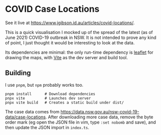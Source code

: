 # COVID Case Locations

See it live at <https://www.jgibson.id.au/articles/covid-locations/>.

This is a quick visualisation I mocked up of the spread of the latest (as of June 2021) COVID-19 outbreak in NSW.
It is not intended to prove any kind of point, I just thought it would be interesting to look at the data.

Its dependencies are minimal: the only run-time dependency is [leaflet](https://leafletjs.com/) for drawing the maps,
with [Vite](https://vitejs.dev) as the dev server and build tool.


## Building

I use `pnpm`, but `npm` probably works too.

    pnpm install      # Download dependencies
    pnpx vite         # Launches dev server
    pnpx vite build   # Creates a static build under dist/

The case data comes from <https://data.nsw.gov.au/nsw-covid-19-data/case-locations>.
After downloading more case data, remove the byte order mark (eg open the JSON file in vim, type `:set nobomb` and save), and then update the JSON import in `index.ts`.
